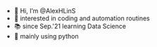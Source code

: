 - 👋 Hi, I’m @AlexHLinS
- 👀 interested in coding and automation routines
- 📚 since Sep.'21 learning Data Science
- 🌱 mainly using python

<!---
AlexHLinS/AlexHLinS is a ✨ special ✨ repository because its `README.md` (this file) appears on your GitHub profile.
You can click the Preview link to take a look at your changes.
--->
